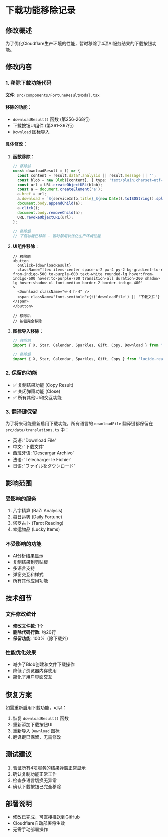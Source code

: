 # 下载功能移除记录

## 修改概述
为了优化Cloudflare生产环境的性能，暂时移除了4项AI服务结果的下载按钮功能。

## 修改内容

### 1. 移除下载功能代码
**文件**: `src/components/FortuneResultModal.tsx`

#### 移除的功能：
- `downloadResult()` 函数 (第256-268行)
- 下载按钮UI组件 (第361-367行)
- `Download` 图标导入

#### 具体修改：
1. **函数移除**：
   ```typescript
   // 移除前
   const downloadResult = () => {
     const content = result.data?.analysis || result.message || '';
     const blob = new Blob([content], { type: 'text/plain;charset=utf-8' });
     const url = URL.createObjectURL(blob);
     const a = document.createElement('a');
     a.href = url;
     a.download = `${serviceInfo.title}_${new Date().toISOString().split('T')[0]}.txt`;
     document.body.appendChild(a);
     a.click();
     document.body.removeChild(a);
     URL.revokeObjectURL(url);
   };

   // 移除后
   // 下载功能已移除 - 暂时禁用以优化生产环境性能
   ```

2. **UI组件移除**：
   ```tsx
   // 移除前
   <button
     onClick={downloadResult}
     className="flex items-center space-x-2 px-4 py-2 bg-gradient-to-r from-indigo-500 to-purple-600 text-white rounded-lg hover:from-indigo-600 hover:to-purple-700 transition-all duration-200 shadow-lg hover:shadow-xl font-medium border-2 border-indigo-400"
   >
     <Download className="w-4 h-4" />
     <span className="font-semibold">{t('downloadFile') || '下载文件'}</span>
   </button>

   // 移除后
   // 按钮完全移除
   ```

3. **图标导入移除**：
   ```typescript
   // 移除前
   import { X, Star, Calendar, Sparkles, Gift, Copy, Download } from 'lucide-react';

   // 移除后
   import { X, Star, Calendar, Sparkles, Gift, Copy } from 'lucide-react';
   ```

### 2. 保留的功能
- ✅ 复制结果功能 (Copy Result)
- ✅ 关闭弹窗功能 (Close)
- ✅ 所有其他UI和交互功能

### 3. 翻译键保留
为了将来可能重新启用下载功能，所有语言的 `downloadFile` 翻译键都保留在 `src/data/translations.ts` 中：
- 英语: 'Download File'
- 中文: '下载文件'
- 西班牙语: 'Descargar Archivo'
- 法语: 'Télécharger le Fichier'
- 日语: 'ファイルをダウンロード'

## 影响范围

### 受影响的服务
1. 八字精算 (BaZi Analysis)
2. 每日运势 (Daily Fortune)
3. 塔罗占卜 (Tarot Reading)
4. 幸运物品 (Lucky Items)

### 不受影响的功能
- AI分析结果显示
- 复制结果到剪贴板
- 多语言支持
- 弹窗交互和样式
- 所有其他应用功能

## 技术细节

### 文件修改统计
- **修改文件数**: 1个
- **删除代码行数**: 约20行
- **保留功能**: 100%（除下载外）

### 性能优化效果
- 减少了Blob创建和文件下载操作
- 降低了浏览器内存使用
- 简化了用户界面交互

## 恢复方案
如需重新启用下载功能，可以：
1. 恢复 `downloadResult()` 函数
2. 重新添加下载按钮UI
3. 重新导入 `Download` 图标
4. 翻译键已保留，无需修改

## 测试建议
1. 验证所有4项服务的结果弹窗正常显示
2. 确认复制功能正常工作
3. 检查多语言切换无异常
4. 确认下载按钮已完全移除

## 部署说明
- 修改已完成，可直接推送到GitHub
- Cloudflare自动部署将生效
- 无需手动部署操作
